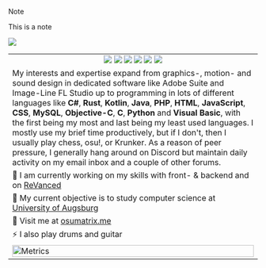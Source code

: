 > [!NOTE]
> This is a note

<img src="https://github.com/oSumAtrIX/oSumAtrIX/assets/13122796/2a83da91-9182-47bf-a5ef-68575cdf4ee3">
<table>
  <tr>
    <td align=center>
      <img src="https://hits.seeyoufarm.com/api/count/incr/badge.svg?url=https%3A%2F%2Fgithub.com%2FoSumAtrIX&icon=github.svg&icon_color=%23FFFFFF&title=hits&edge_flat=false">
      <img src="https://img.shields.io/github/followers/oSumAtrIX">
      <img src="https://img.shields.io/reddit/user-karma/combined/oSumAtrIX?style=social">
      <img src="https://img.shields.io/twitter/follow/oSumAtrIX?style=social">
      <img src="https://img.shields.io/youtube/channel/views/UCk9pnU2BGmIafksQPvTJfuA?style=social">
      <img src="https://img.shields.io/github/stars/oSumAtrIX?style=social">
    </td>
  </tr>
  <tr>
    <td>
      My interests and expertise expand from graphics-, motion- and sound design in dedicated software like Adobe Suite and Image-Line FL Studio up to programming in lots of different languages like <b>C#</b>, <b>Rust</b>, <b>Kotlin</b>, <b>Java</b>, <b>PHP</b>, <b>HTML</b>, <b>JavaScript</b>, <b>CSS</b>, <b>MySQL</b>, <b>Objective-C</b>, <b>C</b>, <b>Python</b> and <b>Visual Basic</b>, with the first
      being my most and last being my least used languages. I mostly use my brief time productively, but if I don't, then I usually play chess, osu!, or Krunker.
      As a reason of peer pressure, I generally hang around on Discord but maintain daily activity on my email inbox and a couple of other forums.
  </td>
</tr>
<tr>
  <td>🔭 I am currently working on my skills with front- & backend and on <a href=https://github.com/revanced>ReVanced</a></td>
</tr>
<tr>
  <td>🥇 My current objective is to study computer science at <a href=https://www.uni-augsburg.de>University of Augsburg</a></td>
</tr>
<tr>
  <td>👤 Visit me at <a href=https://osumatrix.me>osumatrix.me</a></td>
</tr>
<tr>
  <td>⚡ I also play drums and guitar</td>
</tr>
<tr>
  <td>
    <img src="https://github.com/oSumAtrIX/oSumAtrIX/blob/main/github-metrics.svg" alt="Metrics" width="100%">
  </td>
</tr>
</table>
